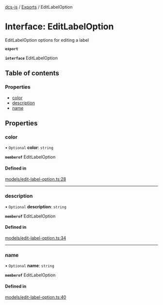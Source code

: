 [dcs-js](../README.md) / [Exports](../modules.md) / EditLabelOption

# Interface: EditLabelOption

EditLabelOption options for editing a label

**`export`**

**`interface`** EditLabelOption

## Table of contents

### Properties

- [color](EditLabelOption.md#color)
- [description](EditLabelOption.md#description)
- [name](EditLabelOption.md#name)

## Properties

### <a id="color" name="color"></a> color

• `Optional` **color**: `string`

**`memberof`** EditLabelOption

#### Defined in

[models/edit-label-option.ts:28](https://github.com/unfoldingWord/dcs-js/blob/b29eb7a/models/edit-label-option.ts#L28)

___

### <a id="description" name="description"></a> description

• `Optional` **description**: `string`

**`memberof`** EditLabelOption

#### Defined in

[models/edit-label-option.ts:34](https://github.com/unfoldingWord/dcs-js/blob/b29eb7a/models/edit-label-option.ts#L34)

___

### <a id="name" name="name"></a> name

• `Optional` **name**: `string`

**`memberof`** EditLabelOption

#### Defined in

[models/edit-label-option.ts:40](https://github.com/unfoldingWord/dcs-js/blob/b29eb7a/models/edit-label-option.ts#L40)
